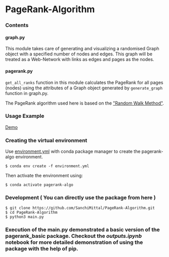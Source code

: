 # PageRank-Algorithm

### Contents
#### graph.py
This module takes care of generating and visualizing a randomised Graph object with a specified number of nodes and edges.
This graph will be treated as a Web-Network with links as edges and pages as the nodes.

#### pagerank.py
```get_all_ranks``` function in this module calculates the PageRank for all pages (nodes) using the attributes of a Graph object generated by ```generate_graph``` function in graph.py.

The PageRank algorithm used here is based on the ["Random Walk Method"](https://en.wikipedia.org/wiki/Random_walk).

### Usage Example
[Demo](https://github.com/SanchiMittal/PageRank-Algorithm/blob/main/outputs.ipynb)

### Creating the virtual environment 

Use [environment.yml](https://github.com/SanchiMittal/PageRank-Algorithm/blob/main/environment.yml) with conda package manager to create the pagerank-algo environment.

    $ conda env create -f environment.yml

Then activate the environment using:

    $ conda activate pagerank-algo

### Development ( You can directly use the package from here )

<!-- <pre> -->
    $ git clone https://github.com/SanchiMittal/PageRank-Algorithm.git
    $ cd PageRank-Algorithm
    $ python3 main.py
<!-- </pre> -->

### Execution of the main.py demonstrated a basic version of the pagerank_basic package. Checkout the <strong><i>outputs.ipynb</i></strong> notebook for more detailed demonstration of using the package with the help of pip.